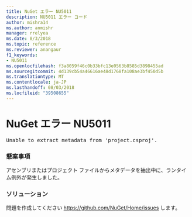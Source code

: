 ```yaml
---
title: NuGet エラー NU5011
description: NU5011 エラー コード
author: mishra14
ms.author: anmishr
manager: rrelyea
ms.date: 8/3/2018
ms.topic: reference
ms.reviewer: anangaur
f1_keywords:
- NU5011
ms.openlocfilehash: f3a8059f46c0b33bfc13e0563b8585d3898455ad
ms.sourcegitcommit: 4d139cb54a46616ae48d1768fa108ae3bf450d5b
ms.translationtype: MT
ms.contentlocale: ja-JP
ms.lasthandoff: 08/03/2018
ms.locfileid: "39508655"
---
```

# <a name="nuget-error-nu5011"></a>NuGet エラー NU5011
<pre>Unable to extract metadata from 'project.csproj'.</pre>

### <a name="issue"></a>懸案事項

アセンブリまたはプロジェクト ファイルからメタデータを抽出中に、ランタイム例外が発生しました。


### <a name="solution"></a>ソリューション

問題を作成してください https://github.com/NuGet/Home/issues します。

